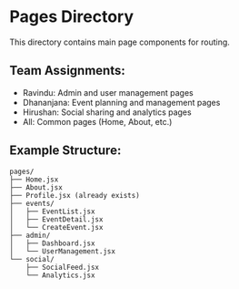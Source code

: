 # Pages Directory

This directory contains main page components for routing.

## Team Assignments:
- Ravindu: Admin and user management pages
- Dhananjana: Event planning and management pages
- Hirushan: Social sharing and analytics pages
- All: Common pages (Home, About, etc.)

## Example Structure:
```
pages/
├── Home.jsx
├── About.jsx
├── Profile.jsx (already exists)
├── events/
│   ├── EventList.jsx
│   ├── EventDetail.jsx
│   └── CreateEvent.jsx
├── admin/
│   ├── Dashboard.jsx
│   └── UserManagement.jsx
└── social/
    ├── SocialFeed.jsx
    └── Analytics.jsx
```